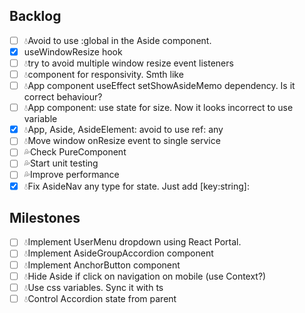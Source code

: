 ## Backlog
- [ ] 💧Avoid to use :global in the Aside component.
- [X] useWindowResize hook
- [ ] 💧try to avoid multiple window resize event listeners
- [ ] 💧component for responsivity. Smth like <Media query={SM}></Media>
- [ ] 💧App component useEffect setShowAsideMemo dependency. Is it correct behaviour?
- [ ] 💧App component: use state for size. Now it looks incorrect to use variable
- [X] 💧App, Aside, AsideElement: avoid to use ref: any
- [ ] 💧Move window onResize event to single service
- [ ] 💦Check PureComponent
- [ ] 💦Start unit testing
- [ ] 💦Improve performance
- [X] 💧Fix AsideNav any type for state. Just add [key:string]: <type>

## Milestones
- [ ] 💧Implement UserMenu dropdown using React Portal.
- [ ] 💧Implement AsideGroupAccordion component
- [ ] 💧Implement AnchorButton component
- [ ] 💧Hide Aside if click on navigation on mobile (use Context?)
- [ ] 💧Use css variables. Sync it with ts
- [ ] 💧Control Accordion state from parent
